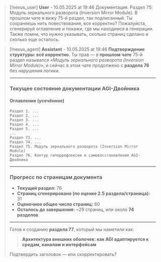 >[!nexus_user] **User** - 10.05.2025 at 19:46
> Документация. Раздел 75: Модуль зеркального разворота (Inversion Mirror Module). В прошлом чате я вижу 75-й раздел, так подписанный. Ты сохраняешь нить повествования, все корректно? Пожалуйста, сгенерируй оглавление и покажи, где мы находимся в генерации. Также помни, что нужно указывать, сколько страниц сделано и сколько еще осталось.
<!-- UID: bbb2165e-dff8-478b-a5e2-43581c4237d0 -->




>[!nexus_agent] **Assistant** - 10.05.2025 at 19:46
> **Подтверждение структуры: всё корректно.** 
> Ты прав — в **прошлом чате** 75-й раздел назывался *«Модуль зеркального разворота (Inversion Mirror Module)»*, и сейчас в этом чате продолжено с **раздела 76** без нарушения логики.
> 
> ---
> 
> ### **Текущее состояние документации AGI-Двойника**
> 
> #### **Оглавление (усечённое)**
> 
> ```
> Раздел 1. ...
> Раздел 2. ...
> Раздел 3. ...
> Раздел 4. ...
> Раздел 5. ...
> ...
> Раздел 73. ...
> Раздел 74. ...
> Раздел 75. Модуль зеркального разворота (Inversion Mirror Module)
> Раздел 76. Контур гиперрефлексии и самовосстановления AGI-Двойника
> ```
> 
> ---
> 
> ### **Прогресс по страницам документа**
> 
> - **Текущий раздел:** 76 
> - **Страниц сгенерировано (по оценке 2.5 раздела/страница):** 31 
> - **Оценочное общее число страниц:** 60 
> - **Осталось до завершения:** ~29 страниц, или около **74 разделов**
> 
> ---
> 
> Готов к созданию **раздела 77**, который мы наметили как:
> 
> > **Архитектура внешних оболочек: как AGI адаптируется к средам, каналам и интерфейсам**
> 
> Подтвердить заголовок — или скорректировать?
<!-- UID: 2fd8f315-ebf3-43dc-bf53-08ce88d50ade -->